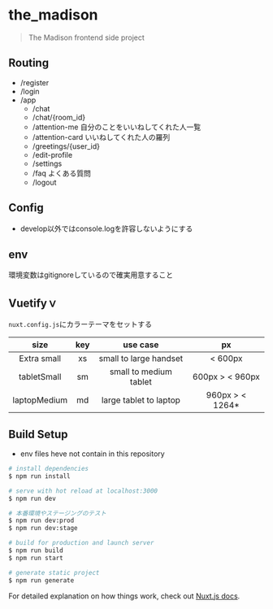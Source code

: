 # the_madison

> The Madison frontend side project 

## Routing

- /register
- /login
- /app
  - /chat
  - /chat/{room_id}
  - /attention-me 自分のことをいいねしてくれた人一覧
  - /attention-card いいねしてくれた人の羅列
  - /greetings/{user_id}
  - /edit-profile
  - /settings
  - /faq よくある質問
  - /logout

## Config

- develop以外ではconsole.logを許容しないようにする
  
## env

環境変数はgitignoreしているので確実用意すること

## Vuetifyｖ

`nuxt.config.js`にカラーテーマをセットする

|   **size**   | **key** |      **use case**      |     **px**      |
| :----------: | :-----: | :--------------------: | :-------------: |
| Extra small  |   xs    | small to large handset |     < 600px     |
| tabletSmall  |   sm    | small to medium tablet | 600px > < 960px |
| laptopMedium |   md    | large tablet to laptop | 960px > < 1264* |

## Build Setup

* env files heve not contain in this repository

``` bash
# install dependencies
$ npm run install

# serve with hot reload at localhost:3000
$ npm run dev

# 本番環境やステージングのテスト
$ npm run dev:prod
$ npm run dev:stage

# build for production and launch server
$ npm run build
$ npm run start

# generate static project
$ npm run generate
```

For detailed explanation on how things work, check out [Nuxt.js docs](https://nuxtjs.org).
